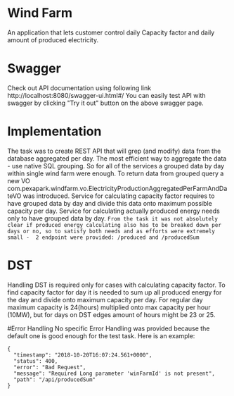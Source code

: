 # Wind Farm
An application that lets customer control daily Capacity factor and daily amount of produced electricity.

# Swagger
Check out API documentation using following link http://localhost:8080/swagger-ui.html#/
You can easily test API with swagger by clicking "Try it out" button on the above swagger page.

# Implementation
The task was to create REST API that will grep (and modify) data from the database aggregated per day.
The most efficient way to aggregate the data - use native SQL grouping. So for all of the services a grouped data by day within single wind farm were enough.
 To return data from grouped query a new VO com.pexapark.windfarm.vo.ElectricityProductionAggregatedPerFarmAndDateVO was introduced.
Service for calculating capacity factor requires to have grouped data by day and divide this data onto maximum possible capacity per day.
Service for calculating actually produced energy needs only to have grouped data by day. 
`From the task it was not absolutely clear if produced energy calculating also has to be breaked down per days or no,
 so to satisfy both needs and as efforts were extremely small -  2 endpoint were provided: /produced and /producedSum`

# DST
Handling DST is required only for cases with calculating capacity factor.
 To find capacity factor for day it is needed to sum up all produced energy for the day and divide onto maximum capacity per day.
  For regular day maximum capacity is 24(hours) multiplied onto max capacity per hour (10MW), but for days on DST edges amount of hours might be 23 or 25.

#Error Handling
No specific Error Handling was provided because the default one is good enough for the test task. Here is an example:
```
{
  "timestamp": "2018-10-20T16:07:24.561+0000",
  "status": 400,
  "error": "Bad Request",
  "message": "Required Long parameter 'winFarmId' is not present",
  "path": "/api/producedSum"
}
```